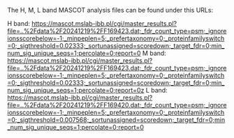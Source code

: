 The H, M, L band MASCOT analysis files can be found under this URLs:

H band: https://mascot.mslab-ibb.pl/cgi/master_results.pl?file=..%2Fdata%2F20241219%2FF169423.dat;_fdr_count_type=psm;_ignoreionsscorebelow=-1;_minpeplen=5;_prefertaxonomy=0;_proteinfamilyswitch=0;_sigthreshold=0.02333;_sortunassigned=scoredown;_target_fdr=0;min_num_sig_unique_seqs=1;percolate=0;report=0
M band: https://mascot.mslab-ibb.pl/cgi/master_results.pl?file=..%2Fdata%2F20241219%2FF169423.dat;_fdr_count_type=psm;_ignoreionsscorebelow=-1;_minpeplen=5;_prefertaxonomy=0;_proteinfamilyswitch=0;_sigthreshold=0.02333;_sortunassigned=scoredown;_target_fdr=0;min_num_sig_unique_seqs=1;percolate=0;report=0z
L band: https://mascot.mslab-ibb.pl/cgi/master_results.pl?file=..%2Fdata%2F20241219%2FF169420.dat;_fdr_count_type=psm;_ignoreionsscorebelow=-1;_minpeplen=5;_prefertaxonomy=0;_proteinfamilyswitch=0;_sigthreshold=0.007568;_sortunassigned=scoredown;_target_fdr=0;min_num_sig_unique_seqs=1;percolate=0;report=0
